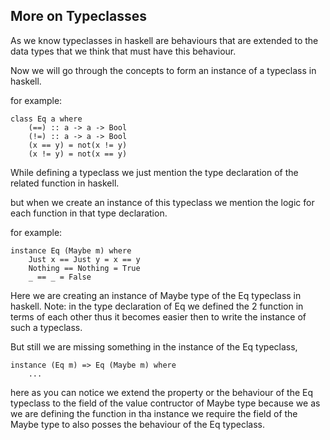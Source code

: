 ## More on Typeclasses

As we know typeclasses in haskell are behaviours that are extended to the data types that we think that must have this behaviour.

Now we will go through the concepts to form an instance of a typeclass in haskell.

for example:
```
class Eq a where
    (==) :: a -> a -> Bool 
    (!=) :: a -> a -> Bool
    (x == y) = not(x != y)
    (x != y) = not(x == y)
```
While defining a typeclass we just mention the type declaration of the related function in haskell.

but when we create an instance of this typeclass we mention the logic for each function in that type declaration.

for example:
```
instance Eq (Maybe m) where
    Just x == Just y = x == y
    Nothing == Nothing = True 
    _ == _ = False
```
Here we are creating an instance of Maybe type of the Eq typeclass in haskell.
Note: in the type declaration of Eq we defined the 2 function in terms of each other thus it becomes easier then to write the instance of such a typeclass.

But still we are missing something in the instance of the Eq typeclass,
```
instance (Eq m) => Eq (Maybe m) where
    ...
```
here as you can notice we extend the property or the behaviour of the Eq typeclass to the field of the value contructor of Maybe type because we as we are defining the function in tha instance we require the field of the Maybe type to also posses the behaviour of the Eq typeclass.


